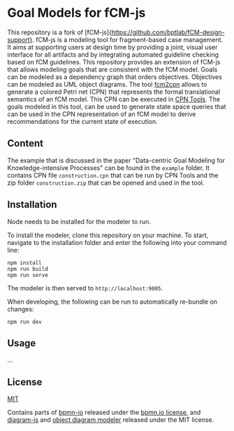 # Goal Models for fCM-js

This repository is a fork of [fCM-js]{https://github.com/bptlab/fCM-design-support}. fCM-js is a modeling tool for fragment-based case management. It aims at supporting users at design time by providing a joint, visual user interface for all artifacts and by integrating automated guideline checking based on fCM guidelines.
This repository provides an extension of fCM-js that allows modeling goals that are consistent with the fCM model. Goals can be modeled as a dependency graph that orders objectives. Objectives can be modeled as UML object diagrams.
The tool [fcm2cpn](https://github.com/bptlab/fcm2cpn) allows to generate a colored Petri net (CPN) that represents the formal translational semantics of an fCM model. This CPN can be executed in [CPN Tools](http://cpntools.org).
The goals modeled in this tool, can be used to generate state space queries that can be used in the CPN representation of an fCM model to derive recommendations for the current state of execution. 

## Content

The example that is discussed in the paper "Data-centric Goal Modeling for Knowledge-intensive Processes" can be found in the `example` folder. It contains CPN file `construction.cpn` that can be run by CPN Tools and the zip folder `construction.zip` that can be opened and used in the tool.

## Installation
Node needs to be installed for the modeler to run.

To install the modeler, clone this repository on your machine. To start, navigate to the installation folder and enter the following into your command line:
```shell
npm install
npm run build
npm run serve
```

The modeler is then served to `http://localhost:9005`.

When developing, the following can be run to automatically re-bundle on changes:
```shell
npm run dev
```

## Usage

...

## License

[MIT](LICENSE)

Contains parts of [bpmn-io](https://github.com/bpmn-io) released under the [bpmn.io license](http://bpmn.io/license), and [diagram-js](https://github.com/bpmn-io/diagram-js) and [object diagram modeler](https://github.com/timKraeuter/object-diagram-modeler/tree/master/modeler) released under the MIT license.
